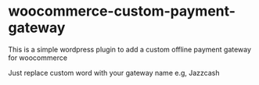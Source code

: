 # woocommerce-custom-payment-gateway
This is a simple wordpress plugin to add a custom offline payment gateway for woocommerce

Just replace custom word with your gateway name e.g, Jazzcash
